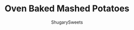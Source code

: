 ---
layout: ../../layouts/MarkdownPostLayout.astro
title: Oven Baked Mashed Potatoes
author: ShugarySweets
pubDate: 2019-01-03
description: "Oven Baked Mashed Potatoes are creamy, delicious, and easy to assemble ahead of time. But, dont tell anyone, Ive got the secret on how to make them with instant potatoes!"
image_url: https://www.shugarysweets.com/wp-content/uploads/2018/12/baked-mashed-potatoes-1.jpg
tags: ["Side Dishes","American"]
calories: 332
protein: 5
carbohydrates: 32
fats: 21
fiber: 5
ingredients: ["12 servings of instant mashed potatoes, prepared (or about 6 cups)","1 cup sour cream","4 ounce cream cheese","1 teaspoon kosher salt","1/2 teaspoon black pepper","1/2 teaspoon paprika","1/4 cup unsalted butter, sliced thin","parsley, for garnish"]
serves: 12
time: "45 minutes"
prepTime: "5 minutes"
instructions: ["Preheat oven to 350 degrees F.","Prepare instant potatoes according to package directions. Make them thicker than normal by adding in some extra flakes.","Once prepared, blend in sour cream, cream cheese, salt, pepper, and paprika.","Pour into a buttered 13 x 9 baking dish. Sprinkle the top with a little pinch of paprika and place slices of butter over the top.","Bake for 30-40 minutes. ENJOY."]
nutrition: ["332 calories","32 grams carbohydrates","60 milligrams cholesterol","21 grams fat","5 grams fiber","5 grams protein","13 grams saturated fat","681 milligrams sodium","1 grams sugar","0 grams trans fat","7 grams unsaturated fat"]
---
